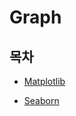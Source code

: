 # Graph

## 목차

* [Matplotlib](./01_matplotlib/01_matplotlib.md)

* [Seaborn](./02_seaborn/02_seaborn.md)
  